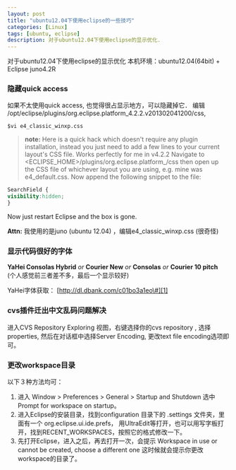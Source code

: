 ```yaml
---
layout: post
title: "ubuntu12.04下使用eclipse的一些技巧"
categories: [Linux]
tags: [ubuntu, eclipse]
description: 对于ubuntu12.04下使用eclipse的显示优化.
---
```


对于ubuntu12.04下使用eclipse的显示优化
本机环境：ubuntu12.04(64bit) + Eclipse juno4.2R 

### 隐藏quick access

如果不太使用quick access, 也觉得很占显示地方，可以隐藏掉它．
编辑 /opt/eclipse/plugins/org.eclipse.platform\_4.2.2.v201302041200/css,

```vim
$vi e4_classic_winxp.css 
```

> **note:**
Here is a quick hack which doesn't require any plugin installation, instead you just need to add a few lines to your current layout's CSS file. Works perfectly for me in v4.2.2 
Navigate to \<ECLIPSE\_HOME\>/plugins/org.eclipse.platform\_<VERSION>/css then open up the CSS file of whichever layout you are using, e.g. mine was e4\_default.css. Now append the following snippet to the file:

```css
SearchField {
visibility:hidden;
} 
```

Now just restart Eclipse and the box is gone.

**Attn:** 我使用的是juno (ubuntu 12.04) ，编辑e4_classic_winxp.css (很奇怪)


### 显示代码很好的字体

**YaHei Consolas Hybrid** *or* **Courier New**  *or* **Consolas** *or* **Courier 10 pitch**  
(个人感觉前三者差不多，最后一个显示较好)

YaHei字体获取： [http://dl.dbank.com/c01bo3a1eo\#][1]

### cvs插件迁出中文乱码问题解决

进入CVS Repository Exploring 视图，右键选择你的cvs repository , 选择properties, 
然后在对话框中选择Server Encoding, 更改text file encoding选项即可。

### 更改workspace目录

以下３种方法均可：

 1. 进入 Window > Preferences > General > Startup and Shutdown 选中 Prompt
	for workspace on startup。
 2. 进入Eclipse的安装目录，找到configuration 目录下的 .settings 文件夹，里面有一个
	org.eclipse.ui.ide.prefs， 用UltraEdit等打开，也可以用写字板打开，找到RECENT_WORKSPACES，按照它的格式修改一下。
 3. 先打开Eclipse，进入之后，再去打开一次，会提示 Workspace in use or cannot be created,
	choose a different one 这时候就会提示你更改workspace的目录了。

[1]:	http://dl.dbank.com/c01bo3a1eo#
